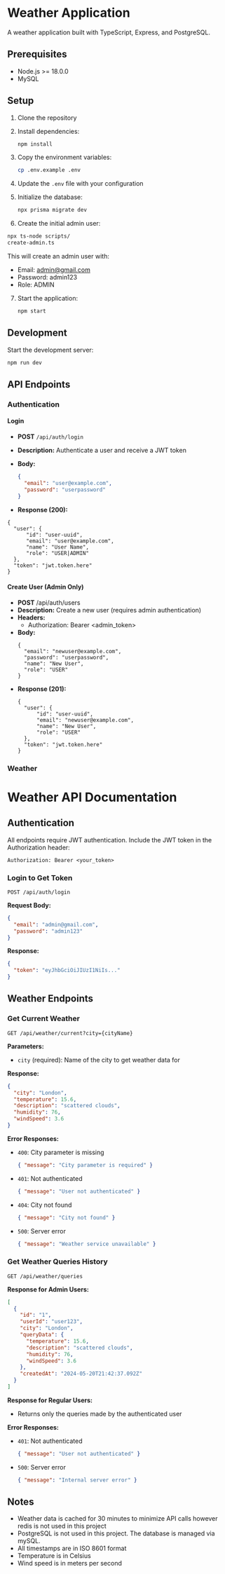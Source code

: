 # Weather Application

A weather application built with TypeScript, Express, and PostgreSQL.

## Prerequisites

- Node.js >= 18.0.0
- MySQL
  
## Setup

1. Clone the repository
2. Install dependencies:
   ```bash
   npm install
   ```
3. Copy the environment variables:
   ```bash
   cp .env.example .env
   ```
4. Update the `.env` file with your configuration

5. Initialize the database:
   ```bash
   npx prisma migrate dev
   ```

6. Create the initial admin user:

```bash
npx ts-node scripts/
create-admin.ts
```
This will create an admin user with:

- Email: admin@gmail.com
- Password: admin123
- Role: ADMIN

7. Start the application:
   ```bash
   npm start
   ```

## Development

Start the development server:
```bash
npm run dev
```


## API Endpoints

### Authentication

#### Login
- **POST** `/api/auth/login`
- **Description:** Authenticate a user and receive a JWT token
- **Body:**
  ```json
  {
    "email": "user@example.com",
    "password": "userpassword"
  }
  ```


- **Response (200):**
```
{
  "user": {
      "id": "user-uuid",
      "email": "user@example.com",
      "name": "User Name",
      "role": "USER|ADMIN"
  },
  "token": "jwt.token.here"
}
```

#### Create User (Admin Only)
- **POST** /api/auth/users
- **Description:** Create a new user (requires admin authentication)
- **Headers:**
  - Authorization: Bearer <admin_token>
- **Body:**
  ```
  {
    "email": "newuser@example.com",
    "password": "userpassword",
    "name": "New User",
    "role": "USER"
  }
  ```
- **Response (201):**
  ```
  {
    "user": {
        "id": "user-uuid",
        "email": "newuser@example.com",
        "name": "New User",
        "role": "USER"
    },
    "token": "jwt.token.here"
  }
  ```



### Weather



          
# Weather API Documentation

## Authentication

All endpoints require JWT authentication. Include the JWT token in the Authorization header:
```
Authorization: Bearer <your_token>
```

### Login to Get Token

```http
POST /api/auth/login
```

**Request Body:**
```json
{
  "email": "admin@gmail.com",
  "password": "admin123"
}
```

**Response:**
```json
{
  "token": "eyJhbGciOiJIUzI1NiIs..."
}
```

## Weather Endpoints

### Get Current Weather

```http
GET /api/weather/current?city={cityName}
```

**Parameters:**
- `city` (required): Name of the city to get weather data for

**Response:**
```json
{
  "city": "London",
  "temperature": 15.6,
  "description": "scattered clouds",
  "humidity": 76,
  "windSpeed": 3.6
}
```

**Error Responses:**
- `400`: City parameter is missing
  ```json
  { "message": "City parameter is required" }
  ```
- `401`: Not authenticated
  ```json
  { "message": "User not authenticated" }
  ```
- `404`: City not found
  ```json
  { "message": "City not found" }
  ```
- `500`: Server error
  ```json
  { "message": "Weather service unavailable" }
  ```

### Get Weather Queries History

```http
GET /api/weather/queries
```

**Response for Admin Users:**
```json
[
  {
    "id": "1",
    "userId": "user123",
    "city": "London",
    "queryData": {
      "temperature": 15.6,
      "description": "scattered clouds",
      "humidity": 76,
      "windSpeed": 3.6
    },
    "createdAt": "2024-05-20T21:42:37.092Z"
  }
]
```

**Response for Regular Users:**
- Returns only the queries made by the authenticated user

**Error Responses:**
- `401`: Not authenticated
  ```json
  { "message": "User not authenticated" }
  ```
- `500`: Server error
  ```json
  { "message": "Internal server error" }
  ```


## Notes
- Weather data is cached for 30 minutes to minimize API calls however redis is not used in this project
- PostgreSQL is not used in this project. The database is managed via mySQL.
- All timestamps are in ISO 8601 format
- Temperature is in Celsius
- Wind speed is in meters per second
        
